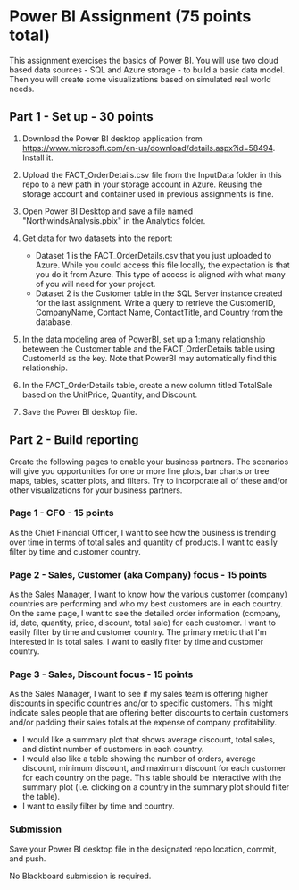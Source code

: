 # Power BI Assignment (75 points total)

This assignment exercises the basics of Power BI.  You will use two cloud based data sources - SQL and Azure storage - to build a basic data model.  Then you will create some visualizations based on simulated real world needs.

## Part 1 - Set up - 30 points
1. Download the Power BI desktop application from https://www.microsoft.com/en-us/download/details.aspx?id=58494.  Install it.

2. Upload the FACT_OrderDetails.csv file from the InputData folder in this repo to a new path in your storage account in Azure.  Reusing the storage account and container used in previous assignments is fine.

3. Open Power BI Desktop and save a file named "NorthwindsAnalysis.pbix" in the Analytics folder.  

4. Get data for two datasets into the report:
    - Dataset 1 is the FACT_OrderDetails.csv that you just uploaded to Azure.  While you could access this file locally, the expectation is that you do it from Azure.  This type of access is aligned with what many of you will need for your project.
    - Dataset 2 is the Customer table in the SQL Server instance created for the last assignment. Write a query to retrieve the CustomerID, CompanyName, Contact Name, ContactTitle, and Country from the database.

5. In the data modeling area of PowerBI, set up a 1:many relationship beteween the Customer table and the FACT_OrderDetails table using CustomerId as the key.  Note that PowerBI may automatically find this relationship.

6. In the FACT_OrderDetails table, create a new column titled TotalSale based on the UnitPrice, Quantity, and Discount. 

7. Save the Power BI desktop file.

## Part 2 - Build reporting
Create the following pages to enable your business partners.  The scenarios will give you opportunities for one or more line plots, bar charts or tree maps, tables, scatter plots, and filters.  Try to incorporate all of these and/or other visualizations for your business partners.

### Page 1 - CFO - 15 points
As the Chief Financial Officer, I want to see how the business is trending over time in terms of total sales and quantity of products.  I want to easily filter by time and customer country.

### Page 2 - Sales, Customer (aka Company) focus - 15 points 
As the Sales Manager, I want to know how the various customer (company) countries are performing and who my best customers are in each country. On the same page, I want to see the detailed order information (company, id, date, quantity, price, discount, total sale) for each customer. I want to easily filter by time and customer country.  The primary metric that I'm interested in is total sales.  I want to easily filter by time and customer country.

### Page 3 - Sales, Discount focus - 15 points
As the Sales Manager, I want to see if my sales team is offering higher discounts in specific countries and/or to specific customers.  This might indicate sales people that are offering better discounts to certain customers and/or padding their sales totals at the expense of company profitability.  
- I would like a summary plot that shows average discount, total sales, and distint number of customers in each country.
- I would also like a table showing the number of orders, average discount, minimum discount, and maximum discount for each customer for each country on the page.  This table should be interactive with the summary plot (i.e. clicking on a country in the summary plot should filter the table).
- I want to easily filter by time and country.

### Submission
Save your Power BI desktop file in the designated repo location, commit, and push.  

No Blackboard submission is required.